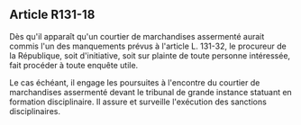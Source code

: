 Article R131-18
----
Dès qu'il apparaît qu'un courtier de marchandises assermenté aurait commis l'un
des manquements prévus à l'article L. 131-32, le procureur de la République,
soit d'initiative, soit sur plainte de toute personne intéressée, fait procéder
à toute enquête utile.

Le cas échéant, il engage les poursuites à l'encontre du courtier de
marchandises assermenté devant le tribunal de grande instance statuant en
formation disciplinaire. Il assure et surveille l'exécution des sanctions
disciplinaires.
